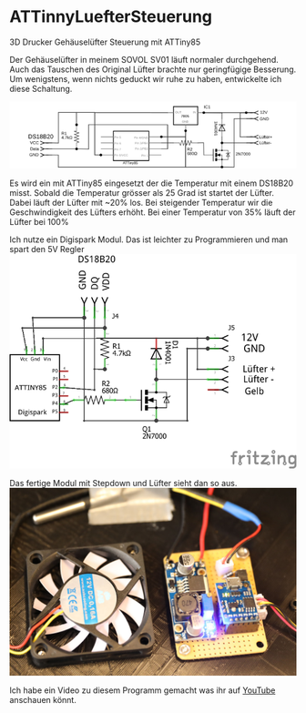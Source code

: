 # ATTinnyLuefterSteuerung
3D Drucker Gehäuselüfter Steuerung mit ATTiny85

Der Gehäuselüfter in meinem SOVOL SV01 läuft normaler durchgehend. Auch das Tauschen des Original Lüfter brachte nur geringfügige Besserung. Um wenigstens, wenn nichts geduckt wir ruhe zu haben, entwickelte ich diese Schaltung.

<img src="GehäuseLüfterSteuerung_Schaltplan.svg">

Es wird ein mit ATTiny85 eingesetzt der die Temperatur mit einem DS18B20 misst. Sobald die Temperatur grösser als 25 Grad ist startet der Lüfter. Dabei läuft der Lüfter mit ~20% los. Bei steigender Temperatur wir die Geschwindigkeit des Lüfters erhöht. Bei einer Temperatur von 35% läuft der Lüfter bei 100%

Ich nutze ein Digispark Modul. Das ist leichter zu Programmieren und man spart den 5V Regler
<img src="GehäuseLüfterSteuerungDigistump_Schaltplan.png">

Das fertige Modul mit Stepdown und Lüfter sieht dan so aus.
<img with=680 src="MotorSteuerung-Einbau.jpg">

Ich habe ein Video zu diesem Programm gemacht was ihr auf [YouTube](https://youtu.be/haV-1V7HK4w) anschauen könnt.
